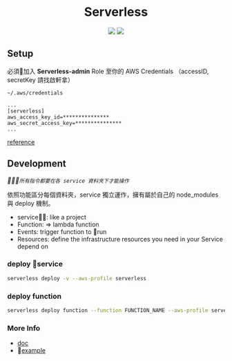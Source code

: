<h1 align="center">
  Serverless
</h1>
<p align="center">
  <img src="https://badgen.net/badge/packages/severless/purple?list=1" />
  <img src="https://badgen.net/badge/⬢ node/>=8/green" />
</p>

## Setup

必須加入 **Serverless-admin** Role 至你的 AWS Credentials （accessID, secretKey 請找啟軒拿）

`~/.aws/credentials`
```
...
[serverless]
aws_access_key_id=***************
aws_secret_access_key=***************
...
```

[reference](https://serverless.com/framework/docs/providers/aws/guide/credentials/)


## Development

*`所有指令都要在各 service 資料夾下才能操作`*

依照功能區分每個資料夾，service 獨立運作，擁有屬於自己的 node_modules 與 deploy 機制。

- service: like a project
- Function: => lambda function
- Events: trigger function to run
- Resources: define the infrastructure resources you need  in your Service depend on

### deploy service
```sh
serverless deploy -v --aws-profile serverless
```

### deploy function
```sh
serverless deploy function --function FUNCTION_NAME --aws-profile serverless
```

### More Info
- [doc](https://serverless.com/framework/docs/providers/aws/guide/services/)
- [example](https://github.com/serverless/examples)

